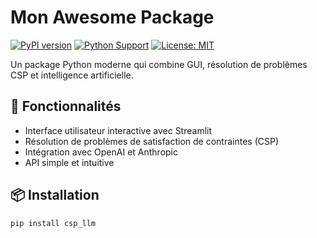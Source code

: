 # Mon Awesome Package

[![PyPI version](https://badge.fury.io/py/mon-awesome-package.svg)](https://badge.fury.io/py/mon-awesome-package)
[![Python Support](https://img.shields.io/pypi/pyversions/mon-awesome-package.svg)](https://pypi.org/project/mon-awesome-package/)
[![License: MIT](https://img.shields.io/badge/License-MIT-yellow.svg)](https://opensource.org/licenses/MIT)

Un package Python moderne qui combine GUI, résolution de problèmes CSP et intelligence artificielle.

## 🚀 Fonctionnalités

- Interface utilisateur interactive avec Streamlit
- Résolution de problèmes de satisfaction de contraintes (CSP)
- Intégration avec OpenAI et Anthropic
- API simple et intuitive

## 📦 Installation

```bash
pip install csp_llm